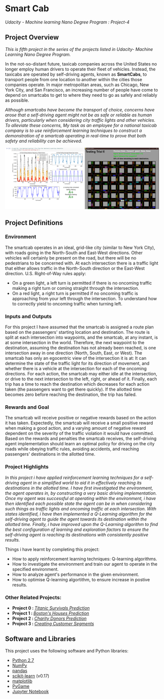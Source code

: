 # Smart Cab
*Udacity - Machine learning Nano Degree Program : Project-4*

## Project Overview
*This is fifth project in the series of the projects listed in Udacity- Machine Learning Nano Degree Program.*

In the not-so-distant future, taxicab companies across the United States no longer employ human drivers to operate their fleet of vehicles. Instead, the taxicabs are operated by self-driving agents, known as **SmartCabs**, to transport people from one location to another within the cities those companies operate. In major metropolitan areas, such as Chicago, New York City, and San Francisco, an increasing number of people have come to depend on smartcabs to get to where they need to go as safely and reliably as possible. 

*Although smartcabs have become the transport of choice, concerns have arose that a self-driving agent might not be as safe or reliable as human drivers, particularly when considering city traffic lights and other vehicles. To alleviate these concerns, My task as an employee for a national taxicab company is to use reinforcement learning techniques to construct a demonstration of a smartcab operating in real-time to prove that both safety and reliability can be achieved.*

![Smart-Cab](https://github.com/Rajat-dhyani/Smart-Cab/blob/master/rajat-dhyani-smart-cab.png)

## Project Definitions

### Environment
The smartcab operates in an ideal, grid-like city (similar to New York City), with roads going in the North-South and East-West directions. Other vehicles will certainly be present on the road, but there will be no pedestrians to be concerned with. At each intersection there is a traffic light that either allows traffic in the North-South direction or the East-West direction. U.S. Right-of-Way rules apply:
* On a green light, a left turn is permitted if there is no oncoming traffic making a right turn or coming straight through the intersection.
* On a red light, a right turn is permitted if no oncoming traffic is approaching from your left through the intersection. To understand how to correctly yield to oncoming traffic when turning left.

### Inputs and Outputs
For this project I have assumed that the smartcab is assigned a route plan based on the passengers' starting location and destination. The route is split at each intersection into waypoints, and the smartcab, at any instant, is at some intersection in the world. Therefore, the next waypoint to the destination, assuming the destination has not already been reached, is one intersection away in one direction (North, South, East, or West). The smartcab has only an egocentric view of the intersection it is at: It can determine the state of the traffic light for its direction of movement, and whether there is a vehicle at the intersection for each of the oncoming directions. For each action, the smartcab may either idle at the intersection, or drive to the next intersection to the left, right, or ahead of it. Finally, each trip has a time to reach the destination which decreases for each action taken (the passengers want to get there quickly). If the allotted time becomes zero before reaching the destination, the trip has failed.

### Rewards and Goal
The smartcab will receive positive or negative rewards based on the action it has taken. Expectedly, the smartcab will receive a small positive reward when making a good action, and a varying amount of negative reward dependent on the severity of the traffic violation it would have committed. Based on the rewards and penalties the smartcab receives, the self-driving agent implementation should learn an optimal policy for driving on the city roads while obeying traffic rules, avoiding accidents, and reaching passengers' destinations in the allotted time.

### Project Highlights
*In this project i have applied reinforcement learning techniques for a self-driving agent in a simplified world to aid it in effectively reaching its destinations in the allotted time. I have first investigated the environment, the agent operates in, by constructing a very basic driving implementation. Once my agent was successful at operating within the environment, i have then identified each possible state the agent can be in when considering such things as traffic lights and oncoming traffic at each intersection. With states identified, i have then implemented a Q-Learning algorithm for the self-driving agent to guide the agent towards its destination within the allotted time. Finally, i have improved upon the Q-Learning algorithm to find the best configuration of learning and exploration factors to ensure the self-driving agent is reaching its destinations with consistently positive results.*

Things i have learnt by completing this project:
* How to apply reinforcement learning techniques: Q-learning algorithms.
* How to investigate the environment and train our agent to operate in the specified environment.
* How to analyze agent's performance in the given environment.
* How to optimise Q-learning algortithm, to ensure increase in postive results.

### Other Related Projects:
* <strong> Project 0 : </strong> *[Titanic Survivals Prediction](https://github.com/Rajat-dhyani/titanic_survival)*
* <strong> Project 1 : </strong> *[Boston's Houses Prediction](https://github.com/Rajat-dhyani/boston_housing)*
* <strong> Project 2 : </strong> *[Charity Donors Prediction](https://github.com/Rajat-dhyani/charity_donors)*
* <strong> Project 3 : </strong> *[Creating Customer Segments](https://github.com/Rajat-dhyani/creating_customer_segments)*

## Software and Libraries
This project uses the following software and Python libraries:

* [Python 2.7](https://www.python.org/download/releases/2.7/)
* [NumPy](http://www.numpy.org/)
* [pandas](http://pandas.pydata.org/)
* [scikit-learn](http://scikit-learn.org/0.17/install.html) (v0.17)
* [matplotlib](http://matplotlib.org/)
* [PyGame](http://pygame.org/)
* [Jupyter Notebook](http://ipython.org/notebook.html)

